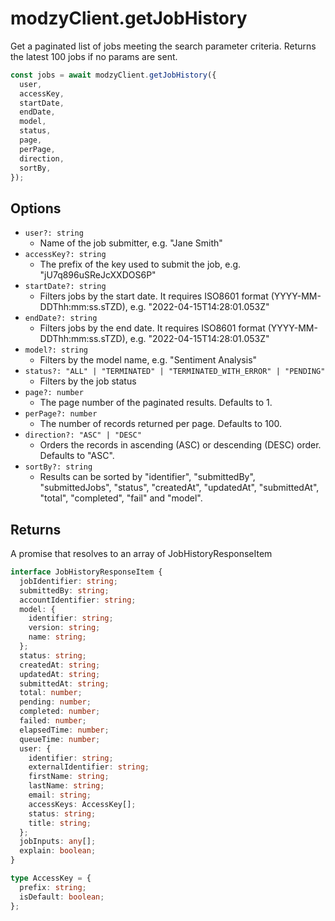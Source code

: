 # modzyClient.getJobHistory

Get a paginated list of jobs meeting the search parameter criteria. Returns the latest 100 jobs if no params are sent.

```javascript
const jobs = await modzyClient.getJobHistory({
  user,
  accessKey,
  startDate,
  endDate,
  model,
  status,
  page,
  perPage,
  direction,
  sortBy,
});
```

## Options

- `user?: string`
  - Name of the job submitter, e.g. "Jane Smith"
- `accessKey?: string`
  - The prefix of the key used to submit the job, e.g. "jU7q896uSReJcXXDOS6P"
- `startDate?: string`
  - Filters jobs by the start date. It requires ISO8601 format (YYYY-MM-DDThh:mm:ss.sTZD), e.g. "2022-04-15T14:28:01.053Z"
- `endDate?: string`
  - Filters jobs by the end date. It requires ISO8601 format (YYYY-MM-DDThh:mm:ss.sTZD), e.g. "2022-04-15T14:28:01.053Z"
- `model?: string`
  - Filters by the model name, e.g. "Sentiment Analysis"
- `status?: "ALL" | "TERMINATED" | "TERMINATED_WITH_ERROR" | "PENDING"`
  - Filters by the job status
- `page?: number`
  - The page number of the paginated results. Defaults to 1.
- `perPage?: number`
  - The number of records returned per page. Defaults to 100.
- `direction?: "ASC" | "DESC"`
  - Orders the records in ascending (ASC) or descending (DESC) order. Defaults to "ASC".
- `sortBy?: string`
  - Results can be sorted by "identifier", "submittedBy", "submittedJobs", "status", "createdAt", "updatedAt", "submittedAt", "total", "completed", "fail" and "model".

## Returns

A promise that resolves to an array of JobHistoryResponseItem

```typescript
interface JobHistoryResponseItem {
  jobIdentifier: string;
  submittedBy: string;
  accountIdentifier: string;
  model: {
    identifier: string;
    version: string;
    name: string;
  };
  status: string;
  createdAt: string;
  updatedAt: string;
  submittedAt: string;
  total: number;
  pending: number;
  completed: number;
  failed: number;
  elapsedTime: number;
  queueTime: number;
  user: {
    identifier: string;
    externalIdentifier: string;
    firstName: string;
    lastName: string;
    email: string;
    accessKeys: AccessKey[];
    status: string;
    title: string;
  };
  jobInputs: any[];
  explain: boolean;
}

type AccessKey = {
  prefix: string;
  isDefault: boolean;
};
```
